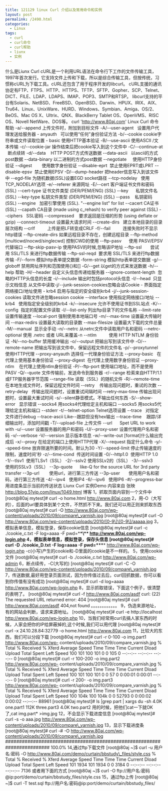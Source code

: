 ```yaml
---
title: 121129 linux Curl 介绍以及常用命令和实例
layout: post
permalink: /2490.html
categories:
  - Linux
tags:
  - curl
  - curl命令
  - curl帮助
  - liunx
  - 实例
---
```

什么是Liunx Curl cURL是一个利用URL语法在命令行下工作的文件传输工具，1997年首次发行。它支持文件上传和下载，所以是综合传输工具，但按传统，习惯称cURL为下载工具。cURL还包含了用于程序开发的libcurl。 cURL支援的通讯协定有FTP、FTPS、HTTP、HTTPS、TFTP、SFTP、Gopher、SCP、Telnet、DICT、FILE、LDAP、LDAPS、IMAP、POP3、SMTP和RTSP。 libcurl支持的平台有Solaris、NetBSD、FreeBSD、OpenBSD、Darwin、HPUX、IRIX、AIX、Tru64、Linux、UnixWare、HURD、Windows、Symbian、Amiga、OS/2、BeOS、Mac OS X、Ultrix、QNX、BlackBerry Tablet OS、OpenVMS、RISC OS、Novell NetWare、DOS等。 curl 'http://www.80aj.com' Linux Curl 命令帮助 -a/--append 上传文件时，附加到目标文件 -A/--user-agent   设置用户代理发送给服务器 - anyauth   可以使用“任何”身份验证方法 -b/--cookie cookie字符串或文件读取位置 - basic 使用HTTP基本验证 -B/--use-ascii 使用ASCII /文本传输 -c/--cookie-jar 操作结束后把cookie写入到这个文件中 -C/--continue-at   断点续转 -d/--data    HTTP POST方式传送数据 --data-ascii   以ascii的方式post数据 --data-binary 以二进制的方式post数据 --negotiate     使用HTTP身份验证 --digest        使用数字身份验证 --disable-eprt  禁止使用EPRT或LPRT --disable-epsv  禁止使用EPSV -D/--dump-header 把header信息写入到该文件中 --egd-file 为随机数据(SSL)设置EGD socket路径 --tcp-nodelay   使用TCP\_NODELAY选项 -e/--referer 来源网址 -E/--cert 客户端证书文件和密码 (SSL) --cert-type 证书文件类型 (DER/PEM/ENG) (SSL) --key      私钥文件名 (SSL) --key-type 私钥文件类型 (DER/PEM/ENG) (SSL) --pass    私钥密码 (SSL) --engine   加密引擎使用 (SSL). "--engine list" for list --cacert CA证书 (SSL) --capath CA目录 (made using c\_rehash) to verify peer against (SSL) --ciphers   SSL密码 --compressed    要求返回是压缩的形势 (using deflate or gzip) --connect-timeout 设置最大请求时间 --create-dirs   建立本地目录的目录层次结构 --crlf          上传是把LF转变成CRLF -f/--fail          连接失败时不显示http错误 --ftp-create-dirs 如果远程目录不存在，创建远程目录 --ftp-method \[multicwd/nocwd/singlecwd] 控制CWD的使用 --ftp-pasv      使用 PASV/EPSV 代替端口 --ftp-skip-pasv-ip 使用PASV的时候,忽略该IP地址 --ftp-ssl       尝试用 SSL/TLS 来进行ftp数据传输 --ftp-ssl-reqd  要求用 SSL/TLS 来进行ftp数据传输 -F/--form 模拟http表单提交数据 -form-string 模拟http表单提交数据 -g/--globoff 禁用网址序列和范围使用{}和[] -G/--get 以get的方式来发送数据 -h/--help 帮助 -H/--header 自定义头信息传递给服务器 --ignore-content-length  忽略的HTTP头信息的长度 -i/--include 输出时包括protocol头信息 -I/--head  只显示文档信息 从文件中读取-j/--junk-session-cookies忽略会话Cookie - 界面指定网络接口/地址使用 - krb4 启用与指定的安全级别krb4 -j/--junk-session-cookies 读取文件进忽略session cookie --interface 使用指定网络接口/地址 --krb4   使用指定安全级别的krb4 -k/--insecure 允许不使用证书到SSL站点 -K/--config  指定的配置文件读取 -l/--list-only 列出ftp目录下的文件名称 --limit-rate 设置传输速度 --local-port 强制使用本地端口号 -m/--max-time 设置最大传输时间 --max-redirs 设置最大读取的目录数 --max-filesize 设置最大下载的文件总量 -M/--manual  显示全手动 -n/--netrc 从netrc文件中读取用户名和密码 --netrc-optional 使用 .netrc 或者 URL来覆盖-n --ntlm          使用 HTTP NTLM 身份验证 -N/--no-buffer 禁用缓冲输出 -o/--output 把输出写到该文件中 -O/--remote-name 把输出写到该文件中，保留远程文件的文件名 -p/--proxytunnel   使用HTTP代理 --proxy-anyauth 选择任一代理身份验证方法 --proxy-basic   在代理上使用基本身份验证 --proxy-digest  在代理上使用数字身份验证 --proxy-ntlm    在代理上使用ntlm身份验证 -P/--ftp-port 使用端口地址，而不是使用PASV -Q/--quote 文件传输前，发送命令到服务器 -r/--range 检索来自HTTP/1.1或FTP服务器字节范围 --range-file 读取（SSL）的随机文件 -R/--remote-time   在本地生成文件时，保留远程文件时间 --retry    传输出现问题时，重试的次数 --retry-delay   传输出现问题时，设置重试间隔时间 --retry-max-time 传输出现问题时，设置最大重试时间 -s/--silent静音模式。不输出任何东西 -S/--show-error   显示错误 --socks4 用socks4代理给定主机和端口 --socks5 用socks5代理给定主机和端口 --stderr -t/--telnet-option Telnet选项设置 --trace   对指定文件进行debug --trace-ascii Like--跟踪但没有hex输出 --trace-time    跟踪/详细输出时，添加时间戳 -T/--upload-file 上传文件 --url      Spet URL to work with -u/--user 设置服务器的用户和密码 -U/--proxy-user 设置代理用户名和密码 -v/--verbose -V/--version 显示版本信息 -w/--write-out [format]什么输出完成后 -x/--proxy 在给定的端口上使用HTTP代理 -X/--request 指定什么命令 -y/--speed-time 放弃限速所要的时间。默认为30 -Y/--speed-limit 停止传输速度的限制，速度时间'秒 -z/--time-cond  传送时间设置 -0/--http1.0  使用HTTP 1.0 -1/--tlsv1  使用TLSv1（SSL） -2/--sslv2 使用SSLv2的（SSL） -3/--sslv3         使用的SSLv3（SSL） --3p-quote      like-Q for the source URL for 3rd party transfer --3p-url        使用url，进行第三方传送 --3p-user       使用用户名和密码，进行第三方传送 -4/--ipv4   使用IP4 -6/--ipv6   使用IP6 -#/--progress-bar 用进度条显示当前的传送状态 Liunx Curl 实例Demo 内容来自 张映 http://blog.51yip.com/linux/1049.html 博客 1，抓取页面内容到一个文件中 [root@80aj mytest]# curl -o home.html http://www.80aj.com 2，用-O（大写的），后面的url要具体到某个文件，不然抓不下来。我们还可以用正则来抓取东西 [root@80aj mytest]# curl -O http://www.80aj.com/wp-content/uploads/2010/09/compare\_varnish.jpg [root@80aj mytest]# curl -O http://www.80aj.com/wp-content/uploads/2010/[0-9\]\[0-9\]/aaaaa.jpg 3，模拟表单信息，模拟登录，保存cookie信息 [root@80aj mytest]# curl -c ./cookie\_c.txt -F log=aaaa -F pwd=\***\*\\*\* http://www.80aj.com/wp-login.php 4，模拟表单信息，模拟登录，保存头信息 [root@80aj mytest]# curl -D ./cookie\_D.txt -F log=aaaa -F pwd=\*\*\***\* http://www.80aj.com/wp-login.php -c(小写)产生的cookie和-D里面的cookie是不一样的。 5，使用cookie文件 [root@80aj mytest]# curl -b ./cookie\_c.txt http://www.80aj.com/wp-admin 6，断点续传，-C(大写的) [root@80aj mytest]# curl -C -O http://www.80aj.com/wp-content/uploads/2010/09/compare\_varnish.jpg 7，传送数据,最好用登录页面测试，因为你传值过去后，curl回抓数据，你可以看到你传值有没有成功 [root@80aj mytest]# curl -d log=aaaa http://www.80aj.com/wp-login.php 8，显示抓取错误，下面这个例子，很清楚的表明了。 [root@80aj mytest]# curl -f http://www.80aj.com/asdf curl: (22) The requested URL returned error: 404 [root@80aj mytest]# curl http://www.80aj.com/asdf 404,not found 。。。。。。。。。。。。 9，伪造来源地址，有的网站会判断，请求来源地址。 [root@80aj mytest]# curl -e http://localhost http://www.80aj.com/wp-login.php 10，当我们经常用curl去搞人家东西的时候，人家会把你的IP给屏蔽掉的,这个时候,我们可以用代理 [root@80aj mytest]# curl -x 24.10.28.84:32779 -o home.html http://www.80aj.com 11，比较大的东西，我们可以分段下载 [root@80aj mytest]# curl -r 0-100 -o img.part1 http://www.80aj.com/wp- content/uploads/2010/09/compare\_varnish.jpg % Total % Received % Xferd Average Speed Time Time Time Current Dload Upload Total Spent Left Speed 100 101 100 101 0 0 105 0 --:--:\-- --:--:\-- --:--:-- 0 [root@80aj mytest]# curl -r 100-200 -o img.part2 http://www.80aj.com/wp- content/uploads/2010/09/compare\_varnish.jpg % Total % Received % Xferd Average Speed Time Time Time Current Dload Upload Total Spent Left Speed 100 101 100 101 0 0 57 0 0:00:01 0:00:01 --:--:-- 0 [root@80aj mytest]# curl -r 200- -o img.part3 http://www.80aj.com/wp- content/uploads/2010/09/compare\_varnish.jpg % Total % Received % Xferd Average Speed Time Time Time Current Dload Upload Total Spent Left Speed 100 104k 100 104k 0 0 52793 0 0:00:02 0:00:02 --:--:-- 88961 [root@80aj mytest]# ls |grep part | xargs du -sh 4.0K one.part1 112K three.part3 4.0K two.part2 用的时候，把他们cat一下就OK了,cat img.part\* >img.jpg 12，不会显示下载进度信息 [root@80aj mytest]# curl -s -o aaa.jpg http://www.80aj.com/wp-content/uploads/2010/09/compare\_varnish.jpg 13，显示下载进度条 [root@80aj mytest]# curl -# -O http://www.80aj.com/wp-content/uploads/2010/09/compare\_varnish.jpg ######################################################################## 100.0% 14,通过ftp下载文件 [root@80aj ~]$ curl -u 用户名:密码 -O http://www.80aj.com/demo/curtain/bbstudy\_files/style.css % Total % Received % Xferd Average Speed Time Time Time Current Dload Upload Total Spent Left Speed 101 1934 101 1934 0 0 3184 0 --:--:\-- --:--:\-- --:--:-- 7136 或者用下面的方式 [root@80aj ~]$ curl -O ftp://用户名:密码@ip:port/demo/curtain/bbstudy\_files/style.css 15，通过ftp上传 [root@80aj ~]$ curl -T test.sql ftp://用户名:密码@ip:port/demo/curtain/bbstudy_files/